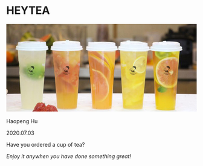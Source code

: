 # HEYTEA

![heytea](https://github.com/philthinker/HEYTEA/blob/master/IMAGES/heytea.jpg)

Haopeng Hu

2020.07.03

Have you ordered a cup of tea?



*Enjoy it anywhen you have done something great!*